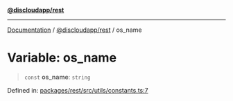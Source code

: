 [**@discloudapp/rest**](../README.md)

***

[Documentation](../../../packages.md) / [@discloudapp/rest](../README.md) / os\_name

# Variable: os\_name

> `const` **os\_name**: `string`

Defined in: [packages/rest/src/utils/constants.ts:7](https://github.com/discloud/discloud.app/blob/8d6df0b18784d1a4408701ac8e6b9db44dbb7133/packages/rest/src/utils/constants.ts#L7)
